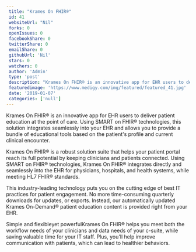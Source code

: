```yaml
--- 
 title: "Krames On FHIR®" 
 id: 41  
 websiteUrl: "Nil" 
 forks: 0 
 openIssues: 0  
 facebookShare: 0  
 twitterShare: 0  
 emailShare: 0  
 githubUrl: 'Nil'
 stars: 0 
 watchers: 0 
 author: 'Admin' 
 type: 'post' 
 description: "Krames On FHIR® is an innovative app for EHR users to deliver patient education at the point of care Using SMART on FHIR® technologies this solution i"
 featuredimage: 'https://www.medigy.com/img/featured/featured_41.jpg' 
 date: '2019-01-07'
 categories: ['null']
---
```

Krames On FHIR® is an innovative app for EHR users to deliver patient education at the point of care. Using SMART on FHIR® technologies, this solution integrates seamlessly into your EHR and allows you to provide a bundle of educational tools based on the patient's profile and current clinical encounter.

Krames On FHIR® is a robust solution suite that helps your patient portal reach its full potential by keeping clinicians and patients connected. Using SMART on FHIR® technologies, Krames On FHIR® integrates directly and seamlessly into the EHR for physicians, hospitals, and health systems, while meeting HL7 FHIR® standards.

This industry-leading technology puts you on the cutting edge of best IT practices for patient engagement. No more time-consuming quarterly downloads for updates, or exports. Instead, our automatically updated Krames On-Demand® patient education content is provided right from your EHR.

Simple and flexibleyet powerfulKrames On FHIR® helps you meet both the workflow needs of your clinicians and data needs of your c-suite, while saving valuable time for your IT staff. Plus, you'll help improve communication with patients, which can lead to healthier behaviors.